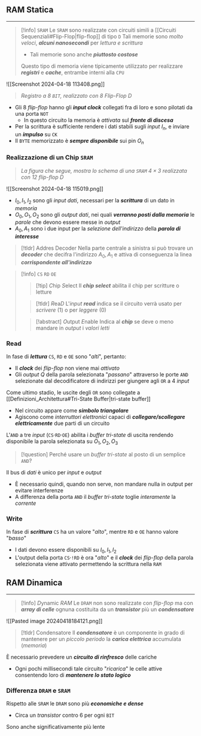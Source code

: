 ## RAM Statica
---
>[!info] `SRAM`
>Le `SRAM` sono realizzate con circuiti simili a [[Circuiti Sequenziali#Flip-Flop|flip-flop]] di tipo `D`
>Tali memorie sono *molto veloci*, ***alcuni nanosecondi*** per *lettura e scrittura*
>- Tali memorie sono anche ***piuttosto costose***
>
>Questo tipo di memoria viene tipicamente utilizzato per realizzare ***registri*** e ***cache***, entrambe interni alla `CPU`

![[Screenshot 2024-04-18 113408.png]]
>*Registro a $8$ `BIT`, realizzato con $8$ Flip-Flop D*

- Gli $8$ *flip-flop* hanno gli ***input clock*** collegati fra di loro e sono pilotati da una porta `NOT`
	- In questo circuito la memoria è *attivata* sul ***fronte di discesa***
- Per la scrittura è sufficiente rendere i dati stabili sugli *input* $I_{n}$, e inviare un ***impulso*** su `CK`
- Il `BYTE` memorizzato è ***sempre disponibile*** sui pin $O_{n}$

### Realizzazione di un Chip `SRAM`
>*La figura che segue, mostra lo schema di una `SRAM` $4\times 3$ realizzata con $12$ flip-flop D*

![[Screenshot 2024-04-18 115019.png]]
- $I_{0},I_{1},I_{2}$ sono gli *input dati*, necessari per la ***scrittura*** di un dato in *memoria*
- $O_{0},O_{1},O_{2}$ sono gli *output dati*, nei quali ***verranno posti dalla memoria*** le *parole* che devono essere messe in *output*
- $A_{0},A_{1}$ sono i due input per la *selezione dell'indirizzo* della ***parola di interesse***

>[!tldr] Addres Decoder
>Nella parte centrale a sinistra si può trovare un ***decoder*** che decifra l'indirizzo $A_{0},A_{1}$ e attiva di conseguenza la linea ***corrispondente all'indirizzo***

>[!info] `CS` `RD` `OE`
>>[!tip] *C*hip *S*elect
>>Il ***chip select*** abilita il chip per scritture o letture
>
>>[!tldr] *R*ea*D*
>>L'*input* ***read*** indica se il circuito verrà usato per *scrivere* ($1$) o per *leggere* ($0$)
>
>>[!abstract] *O*utput *E*nable
>>Indica al ***chip*** se deve o meno mandare in *output* i *valori letti*

### Read
In fase di ***lettura*** `CS`, `RD` e `OE` sono "*alti*", pertanto:
- Il ***clock*** dei *flip-flop* non viene mai *attivato*
- Gli *output* $Q$ della parola selezionata "*passano*" attraverso le porte `AND` selezionate dal decodificatore di indirizzi per giungere agli `OR` a 4 *input*

Come ultimo stadio, le uscite degli `OR` sono collegate a [[Definizioni_Architettura#Tri-State Buffer|tri-state buffer]]
- Nel circuito appare come ***simbolo triangolare***
- Agiscono come *interruttori elettronici* capaci di ***collegare/scollegare elettricamente*** due parti di un circuito

L'`AND` a tre *input* (`CS`$\cdot$`RD`$\cdot$`OE`) abilita i *buffer tri-state* di uscita rendendo disponibile la parola selezionata su $O_{1},O_{2},O_{3}$

>[!question] Perché usare un *buffer tri-state* al posto di un semplice `AND`?

Il bus di *dati* è unico per *input* e *output* 
- È necessario quindi, quando non serve, non mandare nulla in output per evitare interferenze
- A differenza della porta `AND` il *buffer tri-state* toglie *interamente* la *corrente*
### Write
In fase di ***scrittura*** `CS` ha un valore "*alto*", mentre `RD` e `OE` hanno valore "*basso*"
- I dati devono essere disponibili su $I_{0},I_{1},I_{2}$
- L'output della porta `CS`$\cdot$`!RD` è ora "*alto*" e il ***clock*** dei *flip-flop* della parola selezionata viene attivato permettendo la scrittura nella `RAM`

## RAM Dinamica
---
>[!info] *D*ynamic *RAM*
>Le `DRAM` non sono realizzate con *flip-flop* ma con ***array di celle*** ognuna costituita da un ***transistor*** più un ***condensatore***

![[Pasted image 20240418184121.png]]

>[!tldr] Condensatore
>Il ***condensatore*** è un componente in grado di mantenere per un *piccolo periodo* la ***carica elettrica*** accumulata (*memoria*)

È necessario prevedere un ***circuito di rinfresco*** delle cariche
- Ogni pochi millisecondi tale circuito "*ricarica*" le celle attive consentendo loro di ***mantenere lo stato logico***


### Differenza `DRAM` e `SRAM`
Rispetto alle `SRAM` le `DRAM` sono più ***economiche e dense***
- Circa un *transistor* contro 6 per ogni `BIT`

Sono anche significativamente più lente 